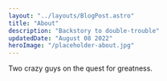 ```yaml
---
layout: "../layouts/BlogPost.astro"
title: "About"
description: "Backstory to double-trouble"
updatedDate: "August 08 2022"
heroImage: "/placeholder-about.jpg"
---
```


Two crazy guys on the quest for greatness.
